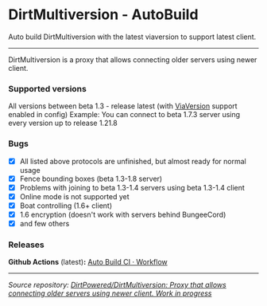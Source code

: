 # DirtMultiversion - AutoBuild
Auto build DirtMultiversion with the latest viaversion to support latest client.

---

DirtMultiversion is a proxy that allows connecting older servers using newer client.

### Supported versions
All versions between beta 1.3 - release latest (with <a href="https://github.com/ViaVersion/ViaVersion">ViaVersion</a> support enabled in config)
Example: You can connect to beta 1.7.3 server using every version up to release 1.21.8

### Bugs
- [x] All listed above protocols are unfinished, but almost ready for normal usage
- [X] Fence bounding boxes (beta 1.3-1.8 server)
- [X] Problems with joining to beta 1.3-1.4 servers using beta 1.3-1.4 client
- [X] Online mode is not supported yet
- [X] Boat controlling (1.6+ client)
- [X] 1.6 encryption (doesn't work with servers behind BungeeCord)
- [x] and few others

### Releases
**Github Actions** (latest)**:** [Auto Build CI · Workflow](https://github.com/At87668/DirtMultiversion-AutoBuild/actions/workflows/AutoBuild.yml)

---

*Source repository: [DirtPowered/DirtMultiversion: Proxy that allows connecting older servers using newer client. Work in progress](https://github.com/DirtPowered/DirtMultiversion)*
